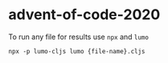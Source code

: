 # advent-of-code-2020

To run any file for results use `npx` and `lumo`

`npx -p lumo-cljs lumo {file-name}.cljs`
